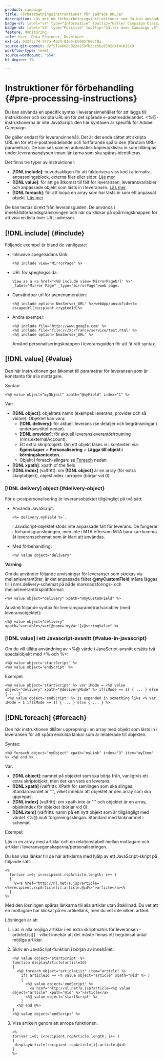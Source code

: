 ```yaml
---
product: campaign
title: Förbearbetningsinstruktioner för spårade URL:er
description: Läs mer om förbearbetningsinstruktioner som du kan använda för att skripta URL:en för ett e-postmeddelande och fortfarande spåra den
badge-v7: label="v7" type="Informative" tooltip="Gäller Campaign Classic v7"
badge-v8: label="v8" type="Positive" tooltip="Gäller även Campaign v8"
feature: Monitoring
role: User, Data Engineer, Developer
exl-id: 9d3f5c74-377a-4e24-81e5-bb605f69cf8a
source-git-commit: d2f5f2a662c022e258fb3cc56c8502c4f4cb2849
workflow-type: tm+mt
source-wordcount: '654'
ht-degree: 1%

---
```


# Instruktioner för förbehandling {#pre-processing-instructions}

Du kan använda en specifik syntax i leveransinnehållet för att lägga till instruktioner och skripta URL:en för det spårade e-postmeddelandet. &lt;%@-instruktionerna är inte JavaScript: den här syntaxen är specifik för Adobe Campaign.

De gäller endast för leveransinnehåll. Det är det enda sättet att skripta URL:en för ett e-postmeddelande och fortfarande spåra den (förutom URL-parametrar). De kan ses som en automatisk kopiera/klistra in som tillämpas under leveransanalysen innan länkarna som ska spåras identifieras.

Det finns tre typer av instruktioner:

* **[!DNL include]**: huvudsakligen för att faktorisera viss kod i alternativ, anpassningsblock, externa filer eller sidor. [Läs mer](#include)
* **[!DNL value]**: för att ge åtkomst till fält för leveransen, leveransvariabler och anpassade objekt som lästs in i leveransen. [Läs mer](#value)
* **[!DNL foreach]**: för att loopa en array som har lästs in som ett anpassat objekt. [Läs mer](#foreach)

De kan testas direkt från leveransguiden. De används i innehållsförhandsgranskningen och när du klickar på spårningsknappen för att visa en lista över URL-adresser.

## [!DNL include] {#include}

Följande exempel är bland de vanligaste:

* Inklusive spegelsidans länk:

  ```
  <%@ include view="MirrorPage" %>  
  ```

* URL för speglingssida:

  ```
  View as a <a href="<%@ include view='MirrorPageUrl' %>" _label="Mirror Page" _type="mirrorPage">web page.
  ```

* Oanvändbar url för avprenumeration:

  ```
  <%@ include option='NmsServer_URL' %>/webApp/unsub?id=<%= escapeUrl(recipient.cryptedId)%>
  ```

* Andra exempel:

  ```
  <%@ include file='http://www.google.com' %>
  <%@ include file='file:///X:/france/service/test.html' %>
  <%@ include option='NmsServer_URL' %>
  ```

  Använd personaliseringsknappen i leveransguiden för att få rätt syntax.

## [!DNL value] {#value}

Den här instruktionen ger åtkomst till parametrar för leveransen som är konstanta för alla mottagare.

Syntax:

```
<%@ value object="myObject" xpath="@myField" index="1" %>
```

Var:

* **[!DNL object]**: objektets namn (exempel: leverans, provider och så vidare).
Objektet kan vara:
   * **[!DNL delivery]**: för aktuell leverans (se detaljer och begränsningar i underavsnittet nedan).
   * **[!DNL provider]**: för aktuell leveransleverantör/routning (nms:externalAccount).
   * Ett extra skriptobjekt: Om ett objekt läses in i kontexten via: **Egenskaper** > **Personalisering** > **Lägga till objekt i körningskontexten**.
   * Objekt i foreach-slingan: se [Foreach](#foreach) nedan.
* **[!DNL xpath]**: xpath of the field.
* **[!DNL index]** (valfritt): om **[!DNL object]** är en array (för extra skriptobjekt), objektindex i arrayen (börjar vid 0).

### [!DNL delivery] object {#delivery-object}

För e-postpersonalisering är leveransobjektet tillgängligt på två sätt:

* Använda JavaScript:

  ```
  <%= delivery.myField %>`.
  ```

  I JavaScript-objektet stöds inte anpassade fält för leverans. De fungerar i förhandsgranskningen, men inte i MTA eftersom MTA bara kan komma åt leveransschemat som är klart att användas.

* Med förbehandling:

  ```
  <%@ value object="delivery"
  ```


**Varning**

Om du använder följande anvisningar för leveranser som skickas via mellanleverantörer, är det anpassade fältet **@myCustomField** måste läggas till i nms:delivery-schemat på både marknadsförings- och mellanleverantörsplattformar:

```
<%@ value object="delivery" xpath="@myCustomField" %>
```

Använd följande syntax för leveransparametrar/variabler (med leveransobjektet):

```
<%@ value object="delivery" xpath="variables/var[@name='myVar']/@stringValue" %>
```

### [!DNL value] i ett Javascript-avsnitt {#value-in-javascript}

Om du vill tillåta användning av &lt;%@ värde i JavaScript-avsnitt ersätts två specialobjekt med &lt;% och %>:

```
<%@ value object='startScript' %>
<%@ value object='endScript' %>
```

Exempel:

```
<%@ value object='startScript' %> var iMode = <%@ value object="delivery" xpath="@deliveryMode" %> if(iMode == 1) { ... } else { ... }`
`<%@ value object='endScript' %> is expanded in something like <% var iMode = 1 if(iMode == 1) { ... } else { ... } %>.
```

## [!DNL foreach] {#foreach}

Den här instruktionen tillåter upprepning i en array med objekt som lästs in i leveransen för att spåra enskilda länkar som är relaterade till objekten.

Syntax:

```
<%@ foreach object="myObject" xpath="myLink" index="3" item="myItem" %> <%@ end %>
```

Var:

* **[!DNL object]**: namnet på objektet som ska börja från, vanligtvis ett extra skriptobjekt, men det kan vara en leverans.
* **[!DNL xpath]** (valfritt): XPath för samlingen som ska slingas. Standardvärdet är &quot;.&quot;, vilket innebär att objektet är den array som ska upprepas.
* **[!DNL index]** (valfritt): om xpath inte är &quot;.&quot; och objektet är en array, objektindex för objektet (börjar vid 0).
* **[!DNL item]** (valfritt): namn på ett nytt objekt som är tillgängligt med värdet &lt;%@ inuti förgreningsslingan. Standard med länknamnet i schemat.

Exempel:

Läs in en array med artiklar och en relationstabell mellan mottagare och artiklar i leveransegenskaperna/personaliseringen.

Du kan visa länkar till de här artiklarna med hjälp av ett JavaScript-skript på följande sätt:

```
<%
  for(var i=0; i<recipient.rcpArticle.length; i++ )
  {
    %><a href="http://nl.net?a.jsp?article=<%=recipient.rcpArticle[i].article.@id%>">article</a><%
  }
%>
```

Med den lösningen spåras länkarna till alla artiklar utan åtskillnad. Du vet att en mottagare har klickat på en artikellänk, men du vet inte vilken artikel.

Lösningen är att

1. Läs in alla möjliga artiklar i en extra skriptmatris för leveransen - articleList[] - vilket innebär att det måste finnas ett begränsat antal möjliga artiklar.
1. Skriv en JavaScript-funktion i början av innehållet.

   ```
   <%@ value object='startScript' %>
   function displayArticle(articleId)
   {
     <%@ foreach object="articleList" item="article" %>
       if( articleId == <% value object="article" xpath="@id" %> ) 
       {
         <%@ value object='endScript' %>
           <a href="http://nl.net?a.jsp?article=<%@ value object="article" xpath="@id" %>">article</a>
         <%@ value object='startScript' %>
       } 
     <%@ end @%>
   }
   <%@ value object='endScript' %>
   ```

1. Visa artikeln genom att anropa funktionen.

   ```
   <%
   for(var i=0; i<recipient.rcpArticle.length; i++ )
   {
    displayArticle(recipient.rcpArticle[i].article.@id)
   }
   %>
   ```
